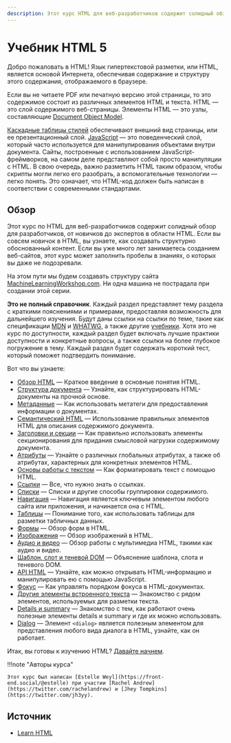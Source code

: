 ```yaml
---
description: Этот курс HTML для веб-разработчиков содержит солидный обзор для разработчиков, от начинающих до экспертов в области HTML.
---
```


# Учебник HTML 5

Добро пожаловать в HTML! Язык гипертекстовой разметки, или HTML, является основой Интернета, обеспечивая содержание и структуру этого содержания, отображаемого в браузере.

Если вы не читаете PDF или печатную версию этой страницы, то это содержимое состоит из различных элементов HTML и текста. HTML — это слой содержимого веб-страницы. Элементы HTML — это узлы, составляющие [Document Object Model](https://developer.mozilla.org/docs/Web/API/Document_Object_Model).

[Каскадные таблицы стилей](../css/index.md) обеспечивают внешний вид страницы, или ее презентационный слой. [JavaScript](https://developer.mozilla.org/docs/Learn/JavaScript) — это поведенческий слой, который часто используется для манипулирования объектами внутри документа. Сайты, построенные с использованием JavaScript-фреймворков, на самом деле представляют собой просто манипуляции с HTML. В свою очередь, важно разметить HTML таким образом, чтобы скрипты могли легко его разобрать, а вспомогательные технологии — легко понять. Это означает, что HTML-код должен быть написан в соответствии с современными стандартами.

## Обзор

Этот курс по HTML для веб-разработчиков содержит солидный обзор для разработчиков, от новичков до экспертов в области HTML. Если вы совсем новичок в HTML, вы узнаете, как создавать структурно обоснованный контент. Если вы уже много лет занимаетесь созданием веб-сайтов, этот курс может заполнить пробелы в знаниях, о которых вы даже не подозревали.

На этом пути мы будем создавать структуру сайта [MachineLearningWorkshop.com](https://machinelearningworkshop.com). Ни одна машина не пострадала при создании этой серии.

**Это не полный справочник**. Каждый раздел представляет тему раздела с краткими пояснениями и примерами, предоставляя возможность для дальнейшего изучения. Будут даны ссылки на ссылки по теме, такие как спецификации [MDN](https://developer.mozilla.org) и [WHATWG](https://html.spec.whatwg.org/multipage/), а также другие [учебники](../index.md). Хотя это не курс по доступности, каждый раздел будет включать лучшие практики доступности и конкретные вопросы, а также ссылки на более глубокое погружение в тему. Каждый раздел будет содержать короткий тест, который поможет подтвердить понимание.

Вот что вы узнаете:

-   [Обзор HTML](overview.md) — Краткое введение в основные понятия HTML.
-   [Структура документа](document-structure.md) — Узнайте, как структурировать HTML-документы на прочной основе.
-   [Метаданные](metadata.md) — Как использовать метатеги для предоставления информации о документах.
-   [Семантический HTML](semantic-html.md) — Использование правильных элементов HTML для описания содержимого документа.
-   [Заголовки и секции](headings-and-sections.md) — Как правильно использовать элементы секционирования для придания смысловой нагрузки содержимому документа.
-   [Атрибуты](attributes.md) — Узнайте о различных глобальных атрибутах, а также об атрибутах, характерных для конкретных элементов HTML.
-   [Основы работы с текстом](text-basics.md) — Как форматировать текст с помощью HTML.
-   [Ссылки](links.md) — Все, что нужно знать о ссылках.
-   [Списки](lists.md) — Списки и другие способы группировки содержимого.
-   [Навигация](navigation.md) — Навигация является ключевым элементом любого сайта или приложения, и начинается она с HTML.
-   [Таблицы](tables.md) — Понимание того, как использовать таблицы для разметки табличных данных.
-   [Формы](forms.md) — Обзор форм в HTML.
-   [Изображения](images.md) — Обзор изображений в HTML.
-   [Аудио и видео](audio-video.md) — Обзор работы с мультимедиа HTML, такими как аудио и видео.
-   [Шаблон, слот и теневой DOM](template.md) — Объяснение шаблона, слота и теневого DOM.
-   [API HTML](apis.md) — Узнайте, как можно открывать HTML-информацию и манипулировать ею с помощью JavaScript.
-   [Фокус](focus.md) — Как управлять порядком фокуса в HTML-документах.
-   [Другие элементы встроенного текста](inline-text.md) — Знакомство с рядом элементов, используемых для разметки текста.
-   [Details и summary](details.md) — Знакомство с тем, как работают очень полезные элементы details и summary и где их можно использовать.
-   [Dialog](dialog.md) — Элемент `<dialog>` является полезным элементом для представления любого вида диалога в HTML, узнайте, как он работает.

Итак, вы готовы к изучению HTML? [Давайте начнем](/learn/html/overview/).

!!!note "Авторы курса"

    Этот курс был написан [Estelle Weyl](https://front-end.social/@estelle) при участии [Rachel Andrew](https://twitter.com/rachelandrew) и [Jhey Tompkins](https://twitter.com/jh3yy).

## Источник

-   [Learn HTML](https://web.dev/learn/html/)
